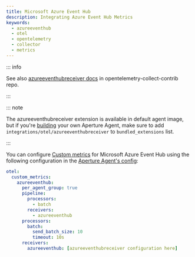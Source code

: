 ```yaml
---
title: Microsoft Azure Event Hub
description: Integrating Azure Event Hub Metrics
keywords:
  - azureeventhub
  - otel
  - opentelemetry
  - collector
  - metrics
---
```


::: info

See also [azureeventhubreceiver docs][receiver] in opentelemetry-collect-contrib repo.

:::

::: note

The azureeventhubreceiver extension is available in default agent image, but if you're [building][build] your own Aperture Agent, make sure to add `integrations/otel/azureeventhubreceiver` to `bundled_extensions` list.

:::

You can configure [Custom metrics][custom-metrics] for Microsoft Azure Event Hub
using the following configuration in the [Aperture Agent's
config][agent-config]:

```yaml
otel:
  custom_metrics:
    azureeventhub:
      per_agent_group: true
      pipeline:
        processors:
          - batch
        receivers:
          - azureeventhub
      processors:
        batch:
          send_batch_size: 10
          timeout: 10s
      receivers:
        azureeventhub: [azureeventhubreceiver configuration here]
```

[build]: /reference/aperturectl/build/agent/agent.md
[receiver]:
  https://github.com/open-telemetry/opentelemetry-collector-contrib/tree/main/receiver/azureeventhubreceiver
[custom-metrics]: /reference/configuration/agent.md#custom-metrics-config
[agent-config]: /reference/configuration/agent.md#agent-o-t-e-l-config
